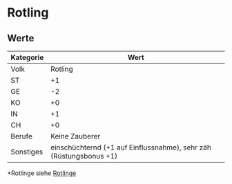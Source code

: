 # Rotling

## Werte

| Kategorie | Wert |
| - | - |
| Volk | Rotling |
| ST | +1 |
| GE | -2 |
| KO | +0 |
| IN | +1 |
| CH | +0 |
| Berufe | Keine Zauberer |
| Sonstiges | einschüchternd (+1 auf Einflussnahme), sehr zäh (Rüstungsbonus +1) |

*Rotlinge siehe [Rotlinge](../neue-voelker/rotlinge.md)

